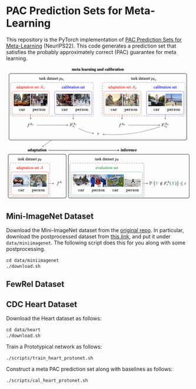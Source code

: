 # PAC Prediction Sets for Meta-Learning
This repository is the PyTorch implementation of [PAC Prediction Sets for Meta-Learning](https://arxiv.org/abs/2207.02440) (NeurIPS22).
This code generates a prediction set that satisfies the probably approximately correct (PAC) guarantee for meta learning. 

<p align="center"><img src=".github/teaser.png" width="500">

## Mini-ImageNet Dataset

Download the Mini-ImageNet dataset from the [original repo](https://github.com/yaoyao-liu/mini-imagenet-tools). 
In particular, download the postprocessed dataset from [this link](https://drive.google.com/open?id=137M9jEv8nw0agovbUiEN_fPl_waJ2jIj), and
put it under `data/miniimagenet`. The following script does this for you along with some postprocessing. 
```
cd data/miniimagenet
./download.sh
```

## FewRel Dataset

## CDC Heart Dataset

Download the Heart dataset as follows:
```
cd data/heart
./download.sh
```

Train a Prototypical network as follows:
```
./scripts/train_heart_protonet.sh
```

Construct a meta PAC prediction set along with baselines as follows:
```
./scripts/cal_heart_protonet.sh
```

